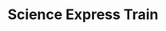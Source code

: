 ---
dateStart: 2009-01-01
dateEnd:
title: "Science Express Train"
venue: "Science Express Train"
organizer: "Oliver Wia (www.archi-me-des.com)"
credit: "Placess & Spaces"
city:
state:
country: Germany
pdfLink: science-train-flyer.pdf
venueImages:
 - sm: image01.sm.jpg
   lg: image01.lg.jpg
 - sm: image02.sm.jpg
   lg: image02.lg.jpg
 - sm: image03.sm.jpg
   lg: image03.lg.jpg
 - sm: image04.sm.jpg
   lg: image04.lg.jpg
---